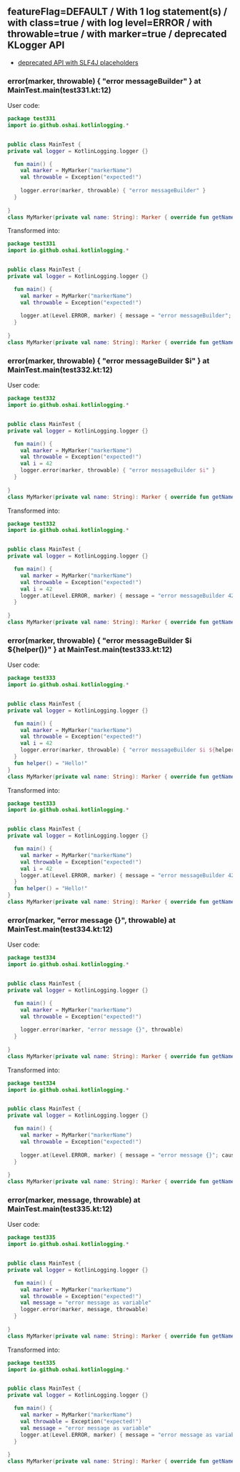 ## featureFlag=DEFAULT / With 1 log statement(s) / with class=true / with log level=ERROR / with throwable=true / with marker=true / deprecated KLogger API

* [deprecated API with SLF4J placeholders](deprecated-slf4j-placeholders.md)

###  error(marker, throwable) { "error messageBuilder" } at MainTest.main(test331.kt:12)

User code:
```kotlin
package test331
import io.github.oshai.kotlinlogging.*


public class MainTest {
private val logger = KotlinLogging.logger {}

  fun main() {
    val marker = MyMarker("markerName")
    val throwable = Exception("expected!")
    
    logger.error(marker, throwable) { "error messageBuilder" }
  }
  
}
class MyMarker(private val name: String): Marker { override fun getName() = name }

```
  
Transformed into:
```kotlin
package test331
import io.github.oshai.kotlinlogging.*


public class MainTest {
private val logger = KotlinLogging.logger {}

  fun main() {
    val marker = MyMarker("markerName")
    val throwable = Exception("expected!")
    
    logger.at(Level.ERROR, marker) { message = "error messageBuilder"; cause = throwable; internalCompilerData = KLoggingEventBuilder.InternalCompilerData(messageTemplate = "\"error messageBuilder\"", className = "test331.MainTest", methodName = "main", fileName = "test331.kt", lineNumber = 12)
  }
  
}
class MyMarker(private val name: String): Marker { override fun getName() = name }

```

###  error(marker, throwable) { "error messageBuilder $i" } at MainTest.main(test332.kt:12)

User code:
```kotlin
package test332
import io.github.oshai.kotlinlogging.*


public class MainTest {
private val logger = KotlinLogging.logger {}

  fun main() {
    val marker = MyMarker("markerName")
    val throwable = Exception("expected!")
    val i = 42
    logger.error(marker, throwable) { "error messageBuilder $i" }
  }
  
}
class MyMarker(private val name: String): Marker { override fun getName() = name }

```
  
Transformed into:
```kotlin
package test332
import io.github.oshai.kotlinlogging.*


public class MainTest {
private val logger = KotlinLogging.logger {}

  fun main() {
    val marker = MyMarker("markerName")
    val throwable = Exception("expected!")
    val i = 42
    logger.at(Level.ERROR, marker) { message = "error messageBuilder 42"; cause = throwable; internalCompilerData = KLoggingEventBuilder.InternalCompilerData(messageTemplate = "\"error messageBuilder $i\"", className = "test332.MainTest", methodName = "main", fileName = "test332.kt", lineNumber = 12)
  }
  
}
class MyMarker(private val name: String): Marker { override fun getName() = name }

```

###  error(marker, throwable) { "error messageBuilder $i ${helper()}" } at MainTest.main(test333.kt:12)

User code:
```kotlin
package test333
import io.github.oshai.kotlinlogging.*


public class MainTest {
private val logger = KotlinLogging.logger {}

  fun main() {
    val marker = MyMarker("markerName")
    val throwable = Exception("expected!")
    val i = 42
    logger.error(marker, throwable) { "error messageBuilder $i ${helper()}" }
  }
  fun helper() = "Hello!"
}
class MyMarker(private val name: String): Marker { override fun getName() = name }

```
  
Transformed into:
```kotlin
package test333
import io.github.oshai.kotlinlogging.*


public class MainTest {
private val logger = KotlinLogging.logger {}

  fun main() {
    val marker = MyMarker("markerName")
    val throwable = Exception("expected!")
    val i = 42
    logger.at(Level.ERROR, marker) { message = "error messageBuilder 42 Hello!"; cause = throwable; internalCompilerData = KLoggingEventBuilder.InternalCompilerData(messageTemplate = "\"error messageBuilder $i ${helper()}\"", className = "test333.MainTest", methodName = "main", fileName = "test333.kt", lineNumber = 12)
  }
  fun helper() = "Hello!"
}
class MyMarker(private val name: String): Marker { override fun getName() = name }

```

###  error(marker, "error message {}", throwable) at MainTest.main(test334.kt:12)

User code:
```kotlin
package test334
import io.github.oshai.kotlinlogging.*


public class MainTest {
private val logger = KotlinLogging.logger {}

  fun main() {
    val marker = MyMarker("markerName")
    val throwable = Exception("expected!")
    
    logger.error(marker, "error message {}", throwable)
  }
  
}
class MyMarker(private val name: String): Marker { override fun getName() = name }

```
  
Transformed into:
```kotlin
package test334
import io.github.oshai.kotlinlogging.*


public class MainTest {
private val logger = KotlinLogging.logger {}

  fun main() {
    val marker = MyMarker("markerName")
    val throwable = Exception("expected!")
    
    logger.at(Level.ERROR, marker) { message = "error message {}"; cause = throwable; internalCompilerData = KLoggingEventBuilder.InternalCompilerData(messageTemplate = "\"error message {}\"", className = "test334.MainTest", methodName = "main", fileName = "test334.kt", lineNumber = 12)
  }
  
}
class MyMarker(private val name: String): Marker { override fun getName() = name }

```

###  error(marker, message, throwable) at MainTest.main(test335.kt:12)

User code:
```kotlin
package test335
import io.github.oshai.kotlinlogging.*


public class MainTest {
private val logger = KotlinLogging.logger {}

  fun main() {
    val marker = MyMarker("markerName")
    val throwable = Exception("expected!")
    val message = "error message as variable"
    logger.error(marker, message, throwable)
  }
  
}
class MyMarker(private val name: String): Marker { override fun getName() = name }

```
  
Transformed into:
```kotlin
package test335
import io.github.oshai.kotlinlogging.*


public class MainTest {
private val logger = KotlinLogging.logger {}

  fun main() {
    val marker = MyMarker("markerName")
    val throwable = Exception("expected!")
    val message = "error message as variable"
    logger.at(Level.ERROR, marker) { message = "error message as variable"; cause = throwable; internalCompilerData = KLoggingEventBuilder.InternalCompilerData(messageTemplate = "message", className = "test335.MainTest", methodName = "main", fileName = "test335.kt", lineNumber = 12)
  }
  
}
class MyMarker(private val name: String): Marker { override fun getName() = name }

```

